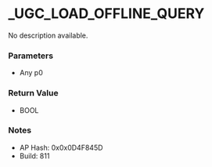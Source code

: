 # _UGC_LOAD_OFFLINE_QUERY

No description available.

### Parameters
* Any p0

### Return Value
* BOOL

### Notes
* AP Hash: 0x0x0D4F845D
* Build: 811

